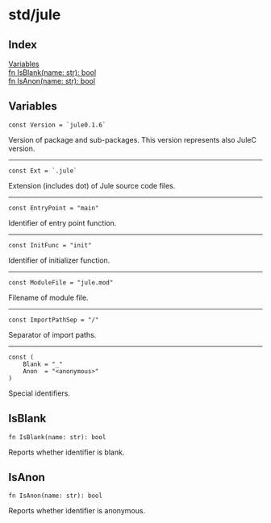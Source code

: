 # std/jule

## Index

[Variables](#variables)\
[fn IsBlank\(name: str\): bool](#isblank)\
[fn IsAnon\(name: str\): bool](#isanon)

## Variables

```jule
const Version = `jule0.1.6`
```
Version of package and sub\-packages\. This version represents also JuleC version\.

---

```jule
const Ext = `.jule`
```
Extension \(includes dot\) of Jule source code files\.

---

```jule
const EntryPoint = "main"
```
Identifier of entry point function\.

---

```jule
const InitFunc = "init"
```
Identifier of initializer function\.

---

```jule
const ModuleFile = "jule.mod"
```
Filename of module file\.

---

```jule
const ImportPathSep = "/"
```
Separator of import paths\.

---

```jule
const (
	Blank = "_"
	Anon  = "<anonymous>"
)
```
Special identifiers\.

## IsBlank
```jule
fn IsBlank(name: str): bool
```
Reports whether identifier is blank\.

## IsAnon
```jule
fn IsAnon(name: str): bool
```
Reports whether identifier is anonymous\.